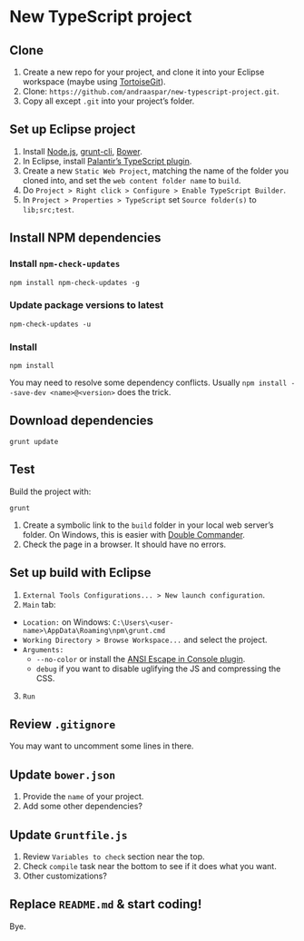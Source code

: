 # New TypeScript project

## Clone

1. Create a new repo for your project, and clone it into your Eclipse workspace (maybe using [TortoiseGit](https://github.com/TortoiseGit/TortoiseGit)).
2. Clone: `https://github.com/andraaspar/new-typescript-project.git`.
3. Copy all except `.git` into your project’s folder.

## Set up Eclipse project

1. Install [Node.js](https://nodejs.org/), [grunt-cli](https://github.com/gruntjs/grunt-cli), [Bower](http://bower.io/).
2. In Eclipse, install [Palantir’s TypeScript plugin](https://github.com/palantir/eclipse-typescript).
3. Create a new `Static Web Project`, matching the name of the folder you cloned into, and set the `web content folder name` to `build`.
4. Do `Project > Right click > Configure > Enable TypeScript Builder`.
5. In `Project > Properties > TypeScript` set `Source folder(s)` to `lib;src;test`.

## Install NPM dependencies

### Install `npm-check-updates`

```
npm install npm-check-updates -g
```

### Update package versions to latest

```
npm-check-updates -u
```

### Install

```
npm install
```

You may need to resolve some dependency conflicts. Usually `npm install --save-dev <name>@<version>` does the trick.

## Download dependencies

```
grunt update
```

## Test

Build the project with:

```
grunt
```

1. Create a symbolic link to the `build` folder in your local web server’s folder. On Windows, this is easier with [Double Commander](http://doublecmd.sourceforge.net/).
2. Check the page in a browser. It should have no errors.

## Set up build with Eclipse

1. `External Tools Configurations... > New launch configuration`.
2. `Main` tab:
  * `Location:` on Windows: `C:\Users\<user-name>\AppData\Roaming\npm\grunt.cmd`
  * `Working Directory > Browse Workspace...` and select the project.
  * `Arguments:`
    * `--no-color` or install the [ANSI Escape in Console plugin](http://marketplace.eclipse.org/content/ansi-escape-console).
    * `debug` if you want to disable uglifying the JS and compressing the CSS.
3. `Run`

## Review `.gitignore`

You may want to uncomment some lines in there.

## Update `bower.json`

1. Provide the `name` of your project.
2. Add some other dependencies?

## Update `Gruntfile.js`

1. Review `Variables to check` section near the top.
2. Check `compile` task near the bottom to see if it does what you want.
3. Other customizations?

## Replace `README.md` & start coding!

Bye.
